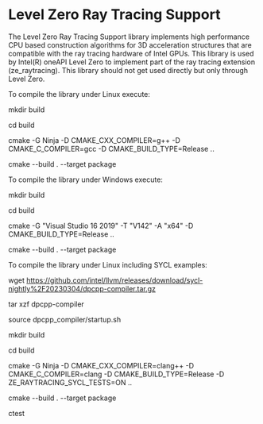 
Level Zero Ray Tracing Support
==============================

The Level Zero Ray Tracing Support library implements high
performance CPU based construction algorithms for 3D acceleration
structures that are compatible with the ray tracing hardware of
Intel GPUs. This library is used by Intel(R) oneAPI Level Zero
to implement part of the ray tracing extension (ze_raytracing). This
library should not get used directly but only through Level Zero.


To compile the library under Linux execute:

  mkdir build
  
  cd build
  
  cmake -G Ninja -D CMAKE_CXX_COMPILER=g++ -D CMAKE_C_COMPILER=gcc -D CMAKE_BUILD_TYPE=Release ..

  cmake --build . --target package


To compile the library under Windows execute:

  mkdir build

  cd build

  cmake -G "Visual Studio 16 2019" -T "V142" -A "x64" -D CMAKE_BUILD_TYPE=Release ..

  cmake --build . --target package


To compile the library under Linux including SYCL examples:

  wget https://github.com/intel/llvm/releases/download/sycl-nightly%2F20230304/dpcpp-compiler.tar.gz
  
  tar xzf dpcpp-compiler
  
  source dpcpp_compiler/startup.sh

  mkdir build

  cd build
  
  cmake -G Ninja -D CMAKE_CXX_COMPILER=clang++ -D CMAKE_C_COMPILER=clang -D CMAKE_BUILD_TYPE=Release -D ZE_RAYTRACING_SYCL_TESTS=ON ..

  cmake --build . --target package

  ctest

